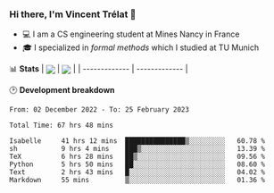 ### Hi there, I'm Vincent Trélat 👋
 - 💻 I am a CS engineering student at Mines Nancy in France
 - 🎓 I specialized in *formal methods* which I studied at TU Munich

📊 **Stats**
| <img align="center" src="https://readme-stats.clckblog.space/api?username=VTrelat&show_icons=true&include_all_commits=true&theme=tokyonight&hide_border=true" /> | <img align="center" src="https://readme-stats.clckblog.space/api/top-langs/?username=VTrelat&layout=compact&theme=tokyonight&hide_border=true&exclude_repo=ElevatorSimulator" /> |
| ------------- | ------------- |

🕑 **Development breakdown**
<!--START_SECTION:waka-->

```text
From: 02 December 2022 - To: 25 February 2023

Total Time: 67 hrs 48 mins

Isabelle     41 hrs 12 mins  ███████████████▒░░░░░░░░░   60.78 %
sh           9 hrs 4 mins    ███▒░░░░░░░░░░░░░░░░░░░░░   13.39 %
TeX          6 hrs 28 mins   ██▒░░░░░░░░░░░░░░░░░░░░░░   09.56 %
Python       5 hrs 50 mins   ██░░░░░░░░░░░░░░░░░░░░░░░   08.60 %
Text         2 hrs 43 mins   █░░░░░░░░░░░░░░░░░░░░░░░░   04.02 %
Markdown     55 mins         ▒░░░░░░░░░░░░░░░░░░░░░░░░   01.36 %
```

<!--END_SECTION:waka-->

